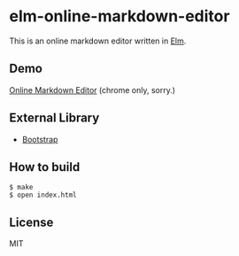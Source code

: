 # elm-online-markdown-editor

This is an online markdown editor written in [Elm](http://elm-lang.org/).

## Demo

[Online Markdown Editor](https://3tty0n.github.io/elm-online-markdown-editor/) (chrome only, sorry.)

## External Library

- [Bootstrap](http://getbootstrap.com/)

## How to build

```
$ make
$ open index.html
```

## License

MIT
